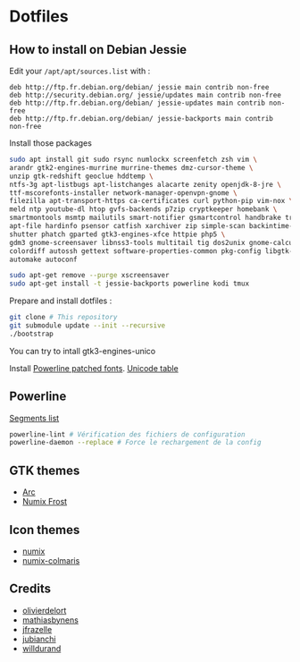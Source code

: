 # Dotfiles

## How to install on Debian Jessie

Edit your `/apt/apt/sources.list` with :

```
deb http://ftp.fr.debian.org/debian/ jessie main contrib non-free
deb http://security.debian.org/ jessie/updates main contrib non-free
deb http://ftp.fr.debian.org/debian/ jessie-updates main contrib non-free
deb http://ftp.fr.debian.org/debian/ jessie-backports main contrib non-free
```

Install those packages

```bash
sudo apt install git sudo rsync numlockx screenfetch zsh vim \
arandr gtk2-engines-murrine murrine-themes dmz-cursor-theme \
unzip gtk-redshift geoclue hddtemp \
ntfs-3g apt-listbugs apt-listchanges alacarte zenity openjdk-8-jre \
ttf-mscorefonts-installer network-manager-openvpn-gnome \
filezilla apt-transport-https ca-certificates curl python-pip vim-nox \
meld ntp youtube-dl htop gvfs-backends p7zip cryptkeeper homebank \
smartmontools msmtp mailutils smart-notifier gsmartcontrol handbrake transmission \
apt-file hardinfo psensor catfish xarchiver zip simple-scan backintime-gnome \
shutter phatch gparted gtk3-engines-xfce httpie php5 \
gdm3 gnome-screensaver libnss3-tools multitail tig dos2unix gnome-calculator \
colordiff autossh gettext software-properties-common pkg-config libgtk-3-dev \
automake autoconf

sudo apt-get remove --purge xscreensaver
sudo apt-get install -t jessie-backports powerline kodi tmux
```

Prepare and install dotfiles :

```bash
git clone # This repository
git submodule update --init --recursive
./bootstrap
```

You can try to intall gtk3-engines-unico

Install [Powerline patched fonts](https://github.com/powerline/fonts).
[Unicode table](http://unicode-table.com/)

## Powerline

[Segments list](http://powerline.readthedocs.io/en/master/configuration/segments.html#segments)

```bash
powerline-lint # Vérification des fichiers de configuration
powerline-daemon --replace # Force le rechargement de la config
```

## GTK themes

- [Arc](https://github.com/horst3180/arc-theme)
- [Numix Frost](https://github.com/Antergos/Numix-Frost)

## Icon themes

- [numix](https://github.com/numixproject/)
- [numix-colmaris](https://labo.olivierdelort.net/colmaris/numix-colmaris.git)

## Credits

- [olivierdelort](https://blog.olivierdelort.net/?p=1790)
- [mathiasbynens](https://github.com/mathiasbynens/dotfiles)
- [jfrazelle](https://github.com/jfrazelle/dotfiles)
- [jubianchi](https://github.com/jubianchi/dotfiles)
- [willdurand](https://github.com/willdurand/dotfiles)
